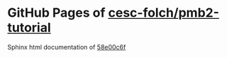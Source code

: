 GitHub Pages of [cesc-folch/pmb2-tutorial](https://github.com/cesc-folch/pmb2-tutorial.git)
===
Sphinx html documentation of [58e00c6f](https://github.com/cesc-folch/pmb2-tutorial/tree/58e00c6f12e5ea61323fdce090beb4da5f8a50b7)
